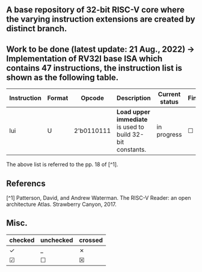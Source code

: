 ## A base repository of 32-bit RISC-V core where the varying instruction extensions are created by distinct branch.

## Work to be done (latest update: 21 Aug., 2022) -> Implementation of  RV32I base ISA which contains 47 instructions, the instruction list is shown as the following table.

| Instruction | Format | Opcode | Description | Current status | Finished |
| ---- | --- | ---------- | -------------------- | ----- | --- |
| lui | U | 2'b0110111 | **Load upper immediate** is used to build 32-bit constants. | in progress | &#x2610; |

The above list is referred to the pp. 18 of [^1].

## Referencs
[^1] Patterson, David, and Andrew Waterman. The RISC-V Reader: an open architecture Atlas. Strawberry Canyon, 2017.

## Misc.

|checked|unchecked|crossed|
|---|---|---|
|&check;|_|&cross;|
|&#x2611;|&#x2610;|&#x2612;|
